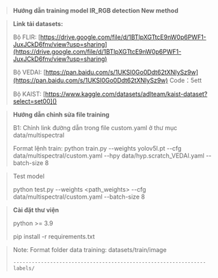 > **Hướng dẫn training model IR_RGB detection New method**

> **Link tải datasets:**
>
> Bộ FLIR: [https://drive.google.com/file/d/1BTlpXGTtcE9nW0p6PWF1-JuxJCkD6fnv/view?usp=sharing](https://drive.google.com/file/d/1BTlpXGTtcE9nW0p6PWF1-JuxJCkD6fnv/view?usp=sharing)
>
> Bộ VEDAI: [https://pan.baidu.com/s/1UKSI0Go0Ddt62tXNIySz9w](https://pan.baidu.com/s/1UKSI0Go0Ddt62tXNIySz9w) Code：5ett
>
> Bộ KAIST: [https://www.kaggle.com/datasets/adlteam/kaist-dataset?select=set00]()

> **Hướng dẫn chỉnh sửa file training** 
>
> B1: Chỉnh link đường dẫn trong file custom.yaml ở thư mục data/multispectral
>
> Format lệnh train: python train.py --weights yolov5l.pt --cfg data/multispectral/custom.yaml --hpy data/hyp.scratch_VEDAI.yaml --batch-size 8

> Test model
>
> python test.py --weights <path_weights> --cfg data/multispectral/custom.yaml --batch-size 8

> **Cài đặt thư viện**
>
> python >= 3.9
>
> pip install -r requirements.txt

> Note: Format folder data training: datasets/train/image
>
>     --------------------------------------------------------------- labels/

